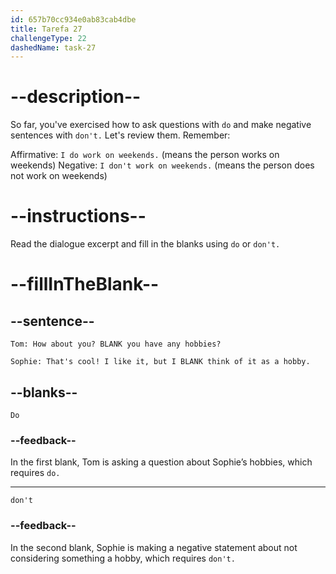 ```yaml
---
id: 657b70cc934e0ab83cab4dbe
title: Tarefa 27
challengeType: 22
dashedName: task-27
---
```


# --description--

So far, you've exercised how to ask questions with `do` and make negative sentences with `don't.` Let's review them. Remember:

Affirmative: `I do work on weekends.` (means the person works on weekends) Negative: `I don't work on weekends.` (means the person does not work on weekends)

# --instructions--

Read the dialogue excerpt and fill in the blanks using `do` or `don't.`

# --fillInTheBlank--

## --sentence--

`Tom: How about you? BLANK you have any hobbies?`

`Sophie: That's cool! I like it, but I BLANK think of it as a hobby.`

## --blanks--

`Do`

### --feedback--

In the first blank, Tom is asking a question about Sophie’s hobbies, which requires `do.`

---

`don't`

### --feedback--

In the second blank, Sophie is making a negative statement about not considering something a hobby, which requires `don't.`
